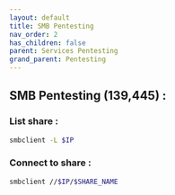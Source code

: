 ```yaml
---
layout: default
title: SMB Pentesting
nav_order: 2
has_children: false
parent: Services Pentesting
grand_parent: Pentesting
---
```


## SMB Pentesting (139,445) :

### List share : 
```bash
smbclient -L $IP
```

### Connect to share : 
```bash
smbclient //$IP/$SHARE_NAME
```

